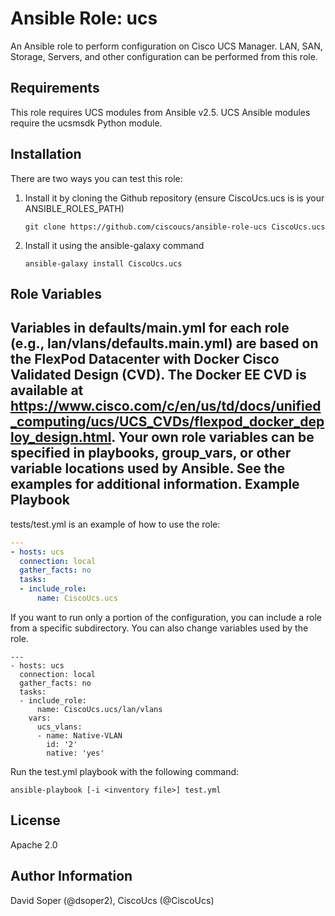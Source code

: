 Ansible Role: ucs
=========

An Ansible role to perform configuration on Cisco UCS Manager.  LAN, SAN, Storage, Servers, and other configuration can be performed from this role.

Requirements
------------

This role requires UCS modules from Ansible v2.5.
UCS Ansible modules require the ucsmsdk Python module.

Installation
------------

There are two ways you can test this role:

 1. Install it by cloning the Github repository (ensure CiscoUcs.ucs is is your ANSIBLE_ROLES_PATH)

        git clone https://github.com/ciscoucs/ansible-role-ucs CiscoUcs.ucs

 2. Install it using the ansible-galaxy command

        ansible-galaxy install CiscoUcs.ucs

Role Variables
--------------

Variables in defaults/main.yml for each role (e.g., lan/vlans/defaults.main.yml) are based on the FlexPod Datacenter with Docker Cisco Validated Design (CVD).
The Docker EE CVD is available at https://www.cisco.com/c/en/us/td/docs/unified_computing/ucs/UCS_CVDs/flexpod_docker_deploy_design.html.
Your own role variables can be specified in playbooks, group_vars, or other variable locations used by Ansible.  See the examples for additional information.
Example Playbook
----------------

tests/test.yml is an example of how to use the role:

```yaml
---
- hosts: ucs
  connection: local
  gather_facts: no
  tasks:
  - include_role:
      name: CiscoUcs.ucs
```

If you want to run only a portion of the configuration, you can include a role from a specific subdirectory.  You can also change variables used by the role.

```
---
- hosts: ucs
  connection: local
  gather_facts: no
  tasks:
  - include_role:
      name: CiscoUcs.ucs/lan/vlans
    vars:
      ucs_vlans:
      - name: Native-VLAN
        id: '2'
        native: 'yes'
```

Run the test.yml playbook with the following command:

    ansible-playbook [-i <inventory file>] test.yml

License
-------

Apache 2.0

Author Information
------------------

David Soper (@dsoper2), CiscoUcs (@CiscoUcs)
